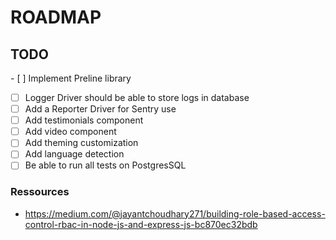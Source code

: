 # ROADMAP

## TODO

- [ ] Implement Preline library
- [ ] Logger Driver should be able to store logs in database
- [ ] Add a Reporter Driver for Sentry use
- [ ] Add testimonials component
- [ ] Add video component
- [ ] Add theming customization
- [ ] Add language detection
- [ ] Be able to run all tests on PostgresSQL

### Ressources

- https://medium.com/@jayantchoudhary271/building-role-based-access-control-rbac-in-node-js-and-express-js-bc870ec32bdb
